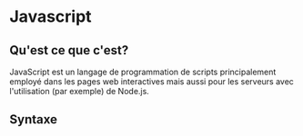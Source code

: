 # Javascript

## Qu'est ce que c'est?

JavaScript est un langage de programmation de scripts principalement employé dans les pages web interactives mais aussi 
pour les serveurs avec l'utilisation (par exemple) de Node.js.

## Syntaxe

